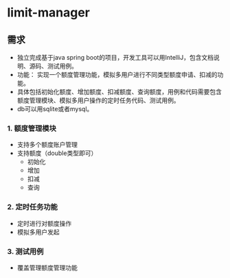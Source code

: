 # limit-manager
## 需求
+ 独立完成基于java spring boot的项目，开发工具可以用IntelliJ，包含文档说明、源码、测试用例。
+ 功能： 实现一个额度管理功能，模拟多用户进行不同类型额度申请、扣减的功能。
+ 具体包括初始化额度、增加额度、扣减额度、查询额度，用例和代码需要包含额度管理模块、模拟多用户操作的定时任务代码、测试用例。
+ db可以用sqlite或者mysql。
### 1. 额度管理模块
+ 支持多个额度账户管理
+ 支持额度（double类型即可）
   + 初始化
   + 增加
   + 扣减
   + 查询
### 2. 定时任务功能
+ 定时进行对额度操作 
+ 模拟多用户发起
### 3. 测试用例
+ 覆盖管理额度管理功能